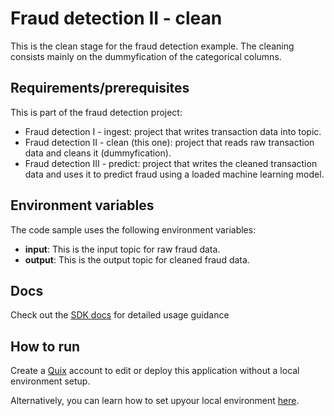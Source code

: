 # Fraud detection II - clean

This is the clean stage for the fraud detection example. The cleaning consists mainly on the dummyfication of the categorical columns.

## Requirements/prerequisites

This is part of the fraud detection project:

- Fraud detection I - ingest: project that writes transaction data into topic.
- Fraud detection II - clean (this one): project that reads raw transaction data and cleans it (dummyfication).
- Fraud detection III - predict: project that writes the cleaned transaction data and uses it to predict fraud using a loaded machine learning model. 

## Environment variables

The code sample uses the following environment variables:

- **input**: This is the input topic for raw fraud data.
- **output**: This is the output topic for cleaned fraud data.

## Docs

Check out the [SDK docs](https://docs.quix.io/sdk-intro.html) for detailed usage guidance

## How to run
Create a [Quix](https://portal.platform.quix.ai/self-sign-up?xlink=github) account to edit or deploy this application without a local environment setup.

Alternatively, you can learn how to set upyour local environment [here](https://docs.quix.io/sdk/python-setup.html).

